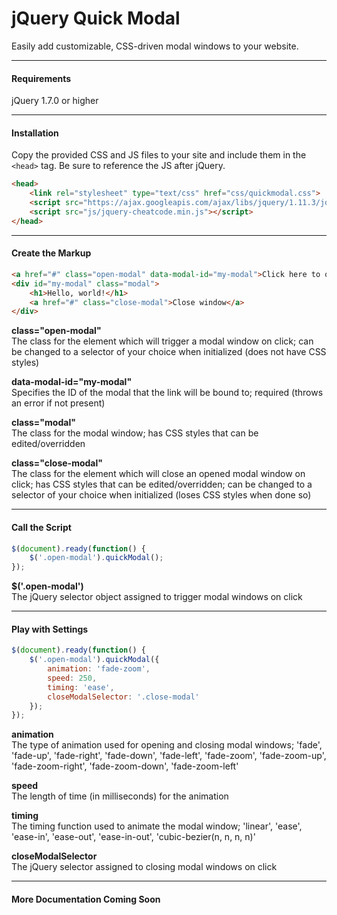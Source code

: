 # jQuery Quick Modal
Easily add customizable, CSS-driven modal windows to your website.

---

#### Requirements
jQuery 1.7.0 or higher

---

#### Installation
Copy the provided CSS and JS files to your site and include them in the `<head>` tag. Be sure to reference the JS after jQuery.
```html
<head>
    <link rel="stylesheet" type="text/css" href="css/quickmodal.css">
    <script src="https://ajax.googleapis.com/ajax/libs/jquery/1.11.3/jquery.min.js"></script>
    <script src="js/jquery-cheatcode.min.js"></script>
</head>
```

---

#### Create the Markup
```html
<a href="#" class="open-modal" data-modal-id="my-modal">Click here to open a modal window</a>
<div id="my-modal" class="modal">
    <h1>Hello, world!</h1>
    <a href="#" class="close-modal">Close window</a>
</div>
```
**class="open-modal"**  
The class for the element which will trigger a modal window on click; can be changed to a selector of your choice when initialized (does not have CSS styles)

**data-modal-id="my-modal"**  
Specifies the ID of the modal that the link will be bound to; required (throws an error if not present)

**class="modal"**   
The class for the modal window; has CSS styles that can be edited/overridden 

**class="close-modal"**   
The class for the element which will close an opened modal window on click; has CSS styles that can be edited/overridden; can be changed to a selector of your choice when initialized (loses CSS styles when done so)

---

#### Call the Script
```javascript
$(document).ready(function() {
    $('.open-modal').quickModal();
});
```
**$('.open-modal')**  
The jQuery selector object assigned to trigger modal windows on click

---

#### Play with Settings
```javascript
$(document).ready(function() {
    $('.open-modal').quickModal({
        animation: 'fade-zoom',
        speed: 250,
        timing: 'ease',
        closeModalSelector: '.close-modal'
    });
});
```
**animation**  
The type of animation used for opening and closing modal windows; 'fade', 'fade-up', 'fade-right', 'fade-down', 'fade-left', 'fade-zoom', 'fade-zoom-up', 'fade-zoom-right', 'fade-zoom-down', 'fade-zoom-left'

**speed**  
The length of time (in milliseconds) for the animation

**timing**   
The timing function used to animate the modal window; 'linear', 'ease', 'ease-in', 'ease-out', 'ease-in-out', 'cubic-bezier(n, n, n, n)'

**closeModalSelector**   
The jQuery selector assigned to closing modal windows on click

---

#### More Documentation Coming Soon